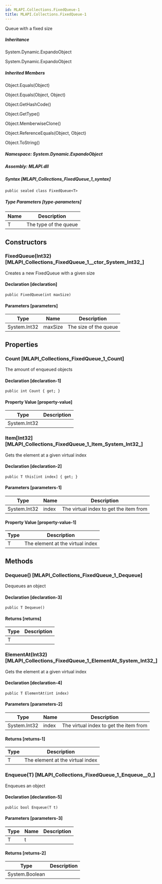 ```yaml
---  
id: MLAPI.Collections.FixedQueue-1  
title: MLAPI.Collections.FixedQueue-1  
---
```


<div class="markdown level0 summary" markdown="1">

Queue with a fixed size

</div>

<div class="markdown level0 conceptual" markdown="1">

</div>

<div class="inheritance" markdown="1">

##### Inheritance

<div class="level0" markdown="1">

System.Dynamic.ExpandoObject

</div>

<div class="level1" markdown="1">

System.Dynamic.ExpandoObject

</div>

</div>

<div class="inheritedMembers" markdown="1">

##### Inherited Members

<div markdown="1">

Object.Equals(Object)

</div>

<div markdown="1">

Object.Equals(Object, Object)

</div>

<div markdown="1">

Object.GetHashCode()

</div>

<div markdown="1">

Object.GetType()

</div>

<div markdown="1">

Object.MemberwiseClone()

</div>

<div markdown="1">

Object.ReferenceEquals(Object, Object)

</div>

<div markdown="1">

Object.ToString()

</div>

</div>

##### **Namespace**: System.Dynamic.ExpandoObject

##### **Assembly**: MLAPI.dll

##### Syntax [MLAPI_Collections_FixedQueue_1_syntax]

    public sealed class FixedQueue<T>

##### Type Parameters [type-parameters]

| Name | Description           |
|------|-----------------------|
| T    | The type of the queue |

## Constructors 

### FixedQueue(Int32) [MLAPI_Collections_FixedQueue_1__ctor_System_Int32_]

<div class="markdown level1 summary" markdown="1">

Creates a new FixedQueue with a given size

</div>

<div class="markdown level1 conceptual" markdown="1">

</div>

#### Declaration [declaration]

    public FixedQueue(int maxSize)

#### Parameters [parameters]

| Type         | Name    | Description           |
|--------------|---------|-----------------------|
| System.Int32 | maxSize | The size of the queue |

## Properties 

### Count [MLAPI_Collections_FixedQueue_1_Count]

<div class="markdown level1 summary" markdown="1">

The amount of enqueued objects

</div>

<div class="markdown level1 conceptual" markdown="1">

</div>

#### Declaration [declaration-1]

    public int Count { get; }

#### Property Value [property-value]

| Type         | Description |
|--------------|-------------|
| System.Int32 |             |

### Item\[Int32\] [MLAPI_Collections_FixedQueue_1_Item_System_Int32_]

<div class="markdown level1 summary" markdown="1">

Gets the element at a given virtual index

</div>

<div class="markdown level1 conceptual" markdown="1">

</div>

#### Declaration [declaration-2]

    public T this[int index] { get; }

#### Parameters [parameters-1]

| Type         | Name  | Description                            |
|--------------|-------|----------------------------------------|
| System.Int32 | index | The virtual index to get the item from |

#### Property Value [property-value-1]

| Type | Description                      |
|------|----------------------------------|
| T    | The element at the virtual index |

## Methods 

### Dequeue() [MLAPI_Collections_FixedQueue_1_Dequeue]

<div class="markdown level1 summary" markdown="1">

Dequeues an object

</div>

<div class="markdown level1 conceptual" markdown="1">

</div>

#### Declaration [declaration-3]

    public T Dequeue()

#### Returns [returns]

| Type | Description |
|------|-------------|
| T    |             |

### ElementAt(Int32) [MLAPI_Collections_FixedQueue_1_ElementAt_System_Int32_]

<div class="markdown level1 summary" markdown="1">

Gets the element at a given virtual index

</div>

<div class="markdown level1 conceptual" markdown="1">

</div>

#### Declaration [declaration-4]

    public T ElementAt(int index)

#### Parameters [parameters-2]

| Type         | Name  | Description                            |
|--------------|-------|----------------------------------------|
| System.Int32 | index | The virtual index to get the item from |

#### Returns [returns-1]

| Type | Description                      |
|------|----------------------------------|
| T    | The element at the virtual index |

### Enqueue(T) [MLAPI_Collections_FixedQueue_1_Enqueue__0_]

<div class="markdown level1 summary" markdown="1">

Enqueues an object

</div>

<div class="markdown level1 conceptual" markdown="1">

</div>

#### Declaration [declaration-5]

    public bool Enqueue(T t)

#### Parameters [parameters-3]

| Type | Name | Description |
|------|------|-------------|
| T    | t    |             |

#### Returns [returns-2]

| Type           | Description |
|----------------|-------------|
| System.Boolean |             |
